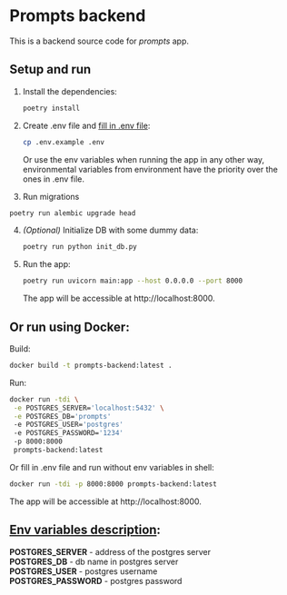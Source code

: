 # Prompts backend
This is a backend source code for *prompts* app.

## Setup and run
1. Install the dependencies:
   ```sh
   poetry install
   ```
2. Create .env file and [fill in .env file](#env-variables-description):
   ```sh
   cp .env.example .env
   ```
   
    Or use the env variables when running the app in any other way, environmental variables from environment have 
the priority over the ones in .env file.
3.  Run migrations
   ```sh
   poetry run alembic upgrade head
   ```
4. *(Optional)* Initialize DB with some dummy data:
   ```sh
   poetry run python init_db.py
   ```
5. Run the app:
   ```sh
   poetry run uvicorn main:app --host 0.0.0.0 --port 8000
   ```
   The app will be accessible at http://localhost:8000.

## Or run using Docker:
Build:
```sh
docker build -t prompts-backend:latest .
```
Run:
```sh
docker run -tdi \
 -e POSTGRES_SERVER='localhost:5432' \
 -e POSTGRES_DB='prompts'
 -e POSTGRES_USER='postgres'
 -e POSTGRES_PASSWORD='1234' 
 -p 8000:8000
 prompts-backend:latest
```
Or fill in .env file and run without env variables in shell:
```sh
docker run -tdi -p 8000:8000 prompts-backend:latest
```
The app will be accessible at http://localhost:8000.

## [Env variables description](#env-variables-description):
**POSTGRES_SERVER** - address of the postgres server  
**POSTGRES_DB** - db name in postgres server  
**POSTGRES_USER** - postgres username  
**POSTGRES_PASSWORD** - postgres password  
